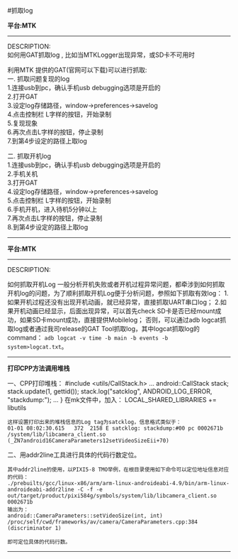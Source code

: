 #抓取log  

**平台:MTK**  
***
DESCRIPTION:  
如何用GAT抓取log , 比如当MTKLogger出现异常，或SD卡不可用时

利用MTK 提供的GAT(官网可以下载)可以进行抓取:  
一. 抓取问题复现的log  
1.连接usb到pc，确认手机usb debugging选项是开启的  
2.打开GAT  
3.设定log存储路径，window->preferences->savelog  
4.点击控制栏 L字样的按钮，开始录制  
5.复现现象  
6.再次点击L字样的按钮，停止录制  
7.到第4步设定的路径上取log  

二. 抓取开机log  
1.连接usb到pc，确认手机usb debugging选项是开启的  
2.手机关机  
3.打开GAT  
4.设定log存储路径，window->preferences->savelog  
5.点击控制栏 L字样的按钮，开始录制  
6.手机开机，进入待机5分钟以上  
7.再次点击L字样的按钮，停止录制  
8.到第4步设定的路径上取log  
***

**平台:MTK**  
***
DESCRIPTION:  

如何抓取开机Log
一般分析开机失败或者开机过程异常问题，都牵涉到如何抓取开机log的问题，为了顺利抓取开机Log便于分析问题，参照如下抓取有效log：
1.如果开机过程还没有出现开机动画，就已经异常，直接抓取UART串口log；
2.如果开机动画已经显示，后面出现异常，可以首先check SD卡是否已经mount成功，如果SD卡mount成功，直接提供Mobilelog；
否则，可以通过adb logcat抓取log或者通过我司release的GAT Tool抓取log，其中logcat抓取log的command：
`adb logcat -v time -b main -b events -b system>logcat.txt`。

***

**打印CPP方法调用堆栈**  

一、CPP打印堆栈：
    #include <utils/CallStack.h>
    ...
    android::CallStack stack; 
    stack.update(1, gettid()); 
    stack.log("satcklog", ANDROID_LOG_ERROR, "stackdump:");
    ...
    }
    在mk文件中，加入：
    LOCAL_SHARED_LIBRARIES += libutils

    这样设置打印出来的堆栈信息的Log tag为satcklog，信息格式类似于：
    01-01 08:02:30.615   372  2158 E satcklog: stackdump:#00 pc 0002671b  /system/lib/libcamera_client.so (_ZN7android16CameraParameters12setVideoSizeEii+70)

二、用addr2line工具进行具体的代码行数定位。

    其中addr2line的使用，以PIXI5-8 TMO举例，在根目录使用如下命令可以定位地址信息对应的代码：
    ./prebuilts/gcc/linux-x86/arm/arm-linux-androideabi-4.9/bin/arm-linux-androideabi-addr2line -C -f -e out/target/product/pixi584g/symbols/system/lib/libcamera_client.so 0002671b 
    输出为：
    android::CameraParameters::setVideoSize(int, int)
    /proc/self/cwd/frameworks/av/camera/CameraParameters.cpp:384 (discriminator 1)

    即可定位具体的代码行数。 
***







